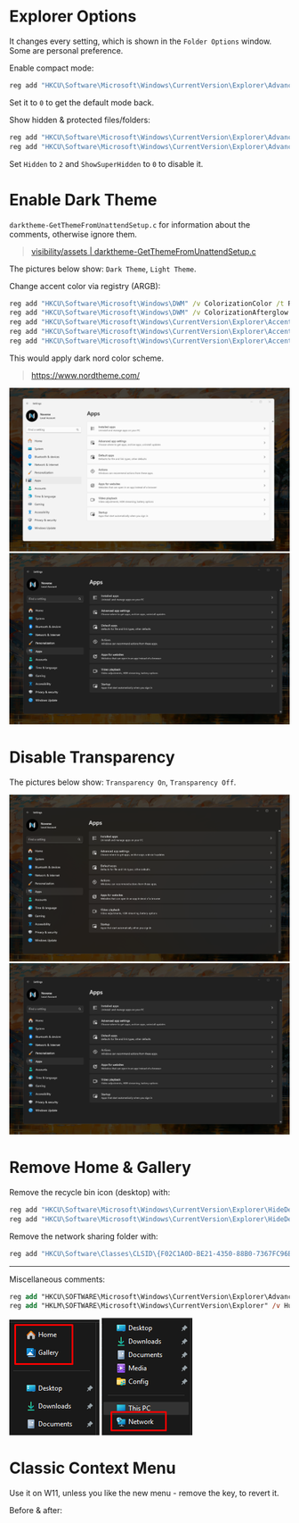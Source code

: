 # Explorer Options

It changes every setting, which is shown in the `Folder Options` window. Some are personal preference.

Enable compact mode:
```bat
reg add "HKCU\Software\Microsoft\Windows\CurrentVersion\Explorer\Advanced" /v UseCompactMode /t REG_DWORD /d 1
```
Set it to `0` to get the default mode back.

Show hidden & protected files/folders:
```bat
reg add "HKCU\Software\Microsoft\Windows\CurrentVersion\Explorer\Advanced" /v Hidden /t REG_DWORD /d 1 /f
reg add "HKCU\Software\Microsoft\Windows\CurrentVersion\Explorer\Advanced" /v ShowSuperHidden /t REG_DWORD /d 1 /f
```
Set `Hidden` to `2` and `ShowSuperHidden` to `0` to disable it.

# Enable Dark Theme

`darktheme-GetThemeFromUnattendSetup.c` for information about the comments, otherwise ignore them.

> [visibility/assets | darktheme-GetThemeFromUnattendSetup.c](https://github.com/5Noxi/win-config/blob/main/visibility/assets/darktheme-GetThemeFromUnattendSetup.c)

The pictures below show: `Dark Theme`, `Light Theme`.

Change accent color via registry (ARGB):
```bat
reg add "HKCU\Software\Microsoft\Windows\DWM" /v ColorizationColor /t REG_DWORD /d 3292809298 /f
reg add "HKCU\Software\Microsoft\Windows\DWM" /v ColorizationAfterglow /t REG_DWORD /d 3292809298 /f
reg add "HKCU\Software\Microsoft\Windows\CurrentVersion\Explorer\Accent" /v AccentPalette /t REG_BINARY /d 646a79ff575c68ff4d525dff444852ff3a3d46ff30333bff23252aff88179800 /f
reg add "HKCU\Software\Microsoft\Windows\CurrentVersion\Explorer\Accent" /v StartColorMenu /t REG_DWORD /d 4282793274 /f
reg add "HKCU\Software\Microsoft\Windows\CurrentVersion\Explorer\Accent" /v AccentColorMenu /t REG_DWORD /d 4283582532 /f
```
This would apply dark nord color scheme.
> https://www.nordtheme.com/

![](https://github.com/5Noxi/win-config/blob/main/visibility/images/darktheme1.png?raw=true)
![](https://github.com/5Noxi/win-config/blob/main/visibility/images/darktheme2.png?raw=true)


# Disable Transparency

The pictures below show: `Transparency On`, `Transparency Off`.

![](https://github.com/5Noxi/win-config/blob/main/visibility/images/transpa1.png?raw=true)
![](https://github.com/5Noxi/win-config/blob/main/visibility/images/transpa2.png?raw=true)

# Remove Home & Gallery

Remove the recycle bin icon (desktop) with:
```bat
reg add "HKCU\Software\Microsoft\Windows\CurrentVersion\Explorer\HideDesktopIcons\ClassicStartMenu" /v {645FF040-5081-101B-9F08-00AA002F954E} /t REG_DWORD /d 1 /f
reg add "HKCU\Software\Microsoft\Windows\CurrentVersion\Explorer\HideDesktopIcons\NewStartPanel" /v {645FF040-5081-101B-9F08-00AA002F954E} /t REG_DWORD /d 1 /f
```
Remove the network sharing folder with:
```bat
reg add "HKCU\Software\Classes\CLSID\{F02C1A0D-BE21-4350-88B0-7367FC96EF3C}" /v System.IsPinnedToNameSpaceTree /t REG_DWORD /d 0 /f
```

---

Miscellaneous comments:
```ps
reg add "HKCU\SOFTWARE\Microsoft\Windows\CurrentVersion\Explorer\Advanced" /v LaunchTo /t REG_DWORD /d 1 /f
reg add "HKLM\SOFTWARE\Microsoft\Windows\CurrentVersion\Explorer" /v HubMode /t REG_DWORD /d 1 /f
```

![](https://github.com/5Noxi/win-config/blob/main/visibility/images/homegal.png?raw=true)
![](https://github.com/5Noxi/win-config/blob/main/visibility/images/homenet.png?raw=true)

# Classic Context Menu

Use it on W11, unless you like the new menu - remove the key, to revert it.

Before & after: